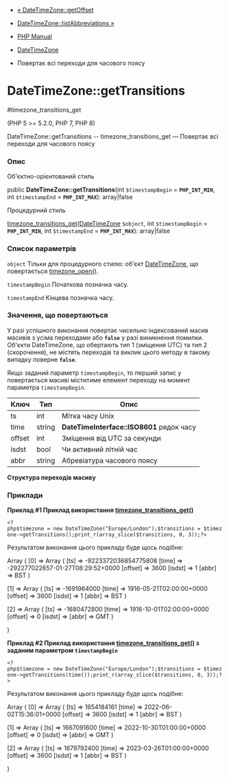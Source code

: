 - [« DateTimeZone::getOffset](datetimezone.getoffset.md)
- [DateTimeZone::listAbbreviations »](datetimezone.listabbreviations.md)

- [PHP Manual](index.md)
- [DateTimeZone](class.datetimezone.md)
- Повертає всі переходи для часового поясу

# DateTimeZone::getTransitions

#timezone_transitions_get

(PHP 5 \>= 5.2.0, PHP 7, PHP 8)

DateTimeZone::getTransitions -- timezone_transitions_get — Повертає
всі переходи для часового поясу

### Опис

Об'єктно-орієнтований стиль

public **DateTimeZone::getTransitions**(int `$timestampBegin` =
**`PHP_INT_MIN`**, int `$timestampEnd` = **`PHP_INT_MAX`**):
array\|false

Процедурний стиль

[timezone_transitions_get](function.timezone-transitions-get.md)([DateTimeZone](class.datetimezone.md)
`$object`, int `$timestampBegin` = **`PHP_INT_MIN`**, int
`$timestampEnd` = **`PHP_INT_MAX`**): array\|false

### Список параметрів

`object`
Тільки для процедурного стилю: об'єкт
[DateTimeZone](class.datetimezone.md), що повертається
[timezone_open()](function.timezone-open.md).

`timestampBegin`
Початкова позначка часу.

`timestampEnd`
Кінцева позначка часу.

### Значення, що повертаються

У разі успішного виконання повертає чисельно індексований масив
масивів з усіма переходами або **`false`** у разі виникнення
помилки. Об'єкти DateTimeZone, що обертають тип 1 (зміщення UTC) та тип 2
(скорочення), не містять переходів та виклик цього методу в такому випадку
поверне **`false`**.

Якщо заданий параметр `timestampBegin`, то перший запис у повертається
масиві міститиме елемент переходу на момент параметра
`timestampBegin`.

| Ключ   | Тип    | Опис                                      |
| ------ | ------ | ----------------------------------------- |
| ts     | int    | Мітка часу Unix                           |        |                                             
| time   | string | **DateTimeInterface::ISO8601** рядок часу |
| offset | int    | Зміщення від UTC за секунди               |
| isdst  | bool   | Чи активний літній час                    |
| abbr   | string | Абревіатура часового поясу                |

**Структура переходів масиву**

### Приклади

**Приклад #1 Приклад використання
[timezone_transitions_get()](function.timezone-transitions-get.md)**

` <?php$timezone = new DateTimeZone("Europe/London");$transitions = $timezone->getTransitions();print_r(array_slice($transitions, 0, 3));?> `

Результатом виконання цього прикладу буде щось подібне:

Array
(
[0] => Array
(
[ts] => -9223372036854775808
[time] => -292277022657-01-27T08:29:52+0000
[offset] => 3600
[isdst] => 1
[abbr] => BST
)

[1] => Array
(
[ts] => -1691964000
[time] => 1916-05-21T02:00:00+0000
[offset] => 3600
[isdst] => 1
[abbr] => BST
)

[2] => Array
(
[ts] => -1680472800
[time] => 1916-10-01T02:00:00+0000
[offset] => 0
[isdst] =>
[abbr] => GMT
)

)

**Приклад #2 Приклад використання
[timezone_transitions_get()](function.timezone-transitions-get.md) з
заданим параметром `timestampBegin`**

` <?php$timezone = new DateTimeZone("Europe/London");$transitions = $timezone->getTransitions(time());print_r(array_slice($transitions, 0, 3));?> `

Результатом виконання цього прикладу буде щось подібне:

Array
(
[0] => Array
(
[ts] => 1654184161
[time] => 2022-06-02T15:36:01+0000
[offset] => 3600
[isdst] => 1
[abbr] => BST
)

[1] => Array
(
[ts] => 1667091600
[time] => 2022-10-30T01:00:00+0000
[offset] => 0
[isdst] =>
[abbr] => GMT
)

[2] => Array
(
[ts] => 1679792400
[time] => 2023-03-26T01:00:00+0000
[offset] => 3600
[isdst] => 1
[abbr] => BST
)

)
